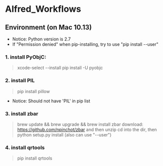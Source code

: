 # Alfred_Workflows
## Environment (on Mac 10.13)
* Notice: Python version is 2.7
* If "Permission denied" when pip-installing, try to use "pip install --user"
### 1. install PyObjC:
> xcode-select --install
> pip install -U pyobjc
### 2. install PIL
> pip install pillow
* Notice: Should not have 'PIL' in pip list
### 3. install zbar
> brew update && brew upgrade && brew install zbar
> download: https://github.com/npinchot/zbar and then unzip
> cd into the dir, then python setup.py install (also can use "--user")
### 4. install qrtools
> pip install qrtools
